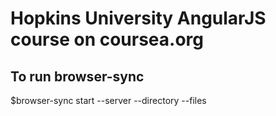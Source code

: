 # Hopkins University AngularJS course on coursea.org

## To run browser-sync
$browser-sync start --server --directory --files 
